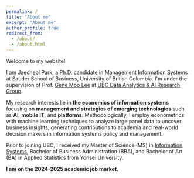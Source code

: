 ```yaml
---
permalink: /
title: "About me"
excerpt: "About me"
author_profile: true
redirect_from: 
  - /about/
  - /about.html
---
```


Welcome to my website! 

I am Jaecheol Park, a Ph.D. candidate in [Management Information Systems](https://www.sauder.ubc.ca/programs/phd/phd-business-administration/specializations/management-information-systems) at Sauder School of Business, University of British Columbia. I'm under the supervision of Prof. [Gene Moo Lee](https://blogs.ubc.ca/genemoolee/) at [UBC Data Analytics & AI Research Group](https://blogs.ubc.ca/analyticsailab/). 

My research interests lie in **the economics of information systems** focusing on **management and strategies of emerging technologies** such as **AI**, **mobile IT**, and **platforms**. Methodologically, I employ econometrics with machine learning techniques to analyze large panel data to uncover business insights, generating contributions to academia and real-world decision makers in information systems policy and management.

Prior to joining UBC, I received my Master of Science (MS) in [Information Systems](https://sites.google.com/site/isatyonsei/%EB%A9%94%EC%9D%B8%ED%99%94%EB%A9%B4), Bachelor of Business Administration (BBA), and Bachelor of Art (BA) in Applied Statistics from Yonsei University.

**I am on the 2024-2025 academic job market.** 
